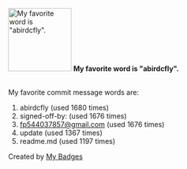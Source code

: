 <img src="https://my-badges.github.io/my-badges/favorite-word.png" alt="My favorite word is &quot;abirdcfly&quot;." title="My favorite word is &quot;abirdcfly&quot;." width="128">
<strong>My favorite word is &quot;abirdcfly&quot;.</strong>
<br><br>

My favorite commit message words are:

1. abirdcfly (used 1680 times)
2. signed-off-by: (used 1676 times)
3. <fp544037857@gmail.com> (used 1676 times)
4. update (used 1367 times)
5. readme.md (used 1197 times)


Created by <a href="https://github.com/my-badges/my-badges">My Badges</a>